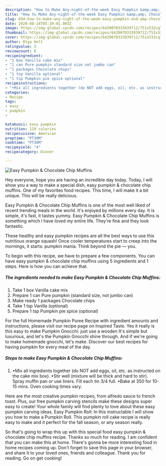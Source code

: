 ```yaml
---
description: "How to Make Any-night-of-the-week Easy Pumpkin &amp;amp; Chocolate Chip Muffins"
title: "How to Make Any-night-of-the-week Easy Pumpkin &amp;amp; Chocolate Chip Muffins"
slug: 694-how-to-make-any-night-of-the-week-easy-pumpkin-and-amp-chocolate-chip-muffins
date: 2020-08-24T05:39:01.003Z
image: https://img-global.cpcdn.com/recipes/6420070333939712/751x532cq70/easy-pumpkin-chocolate-chip-muffins-recipe-main-photo.jpg
thumbnail: https://img-global.cpcdn.com/recipes/6420070333939712/751x532cq70/easy-pumpkin-chocolate-chip-muffins-recipe-main-photo.jpg
cover: https://img-global.cpcdn.com/recipes/6420070333939712/751x532cq70/easy-pumpkin-chocolate-chip-muffins-recipe-main-photo.jpg
author: Olga Holt
ratingvalue: 3
reviewcount: 8
recipeingredient:
- "1 box Vanilla cake mix"
- "1 can Pure pumpkin standard size not jumbo can"
- "1 packages Chocolate chips"
- "1 tsp Vanilla optional"
- "1 tsp Pumpkin pie spice optional"
recipeinstructions:
- "•Mix all ingredients together (do NOT add eggs, oil, etc. as instructed on the cake mix box).                                                                 •Stir well (mixture will be thick and hard to stir). Spray muffin pan or use liners. Fill each tin 3/4 full.                                            •Bake at 350 for 10-15 mins. Oven cooking times vary."
categories:
- Recipe
tags:
- easy
- pumpkin
- 

katakunci: easy pumpkin  
nutrition: 119 calories
recipecuisine: American
preptime: "PT39M"
cooktime: "PT30M"
recipeyield: "4"
recipecategory: Dinner

---
```



![Easy Pumpkin &amp; Chocolate Chip Muffins](https://img-global.cpcdn.com/recipes/6420070333939712/751x532cq70/easy-pumpkin-chocolate-chip-muffins-recipe-main-photo.jpg)

Hey everyone, hope you are having an incredible day today. Today, I will show you a way to make a special dish, easy pumpkin &amp; chocolate chip muffins. One of my favorites food recipes. This time, I will make it a bit unique. This will be really delicious.

Easy Pumpkin &amp; Chocolate Chip Muffins is one of the most well liked of recent trending meals in the world. It's enjoyed by millions every day. It is simple, it's fast, it tastes yummy. Easy Pumpkin &amp; Chocolate Chip Muffins is something which I have loved my entire life. They're fine and they look fantastic.

These healthy and easy pumpkin recipes are all the best ways to use this nutritious orange squash! Once cooler temperatures start to creep into the mornings, it starts: pumpkin mania. Think beyond the pie — you.


To begin with this recipe, we have to prepare a few components. You can have easy pumpkin &amp; chocolate chip muffins using 5 ingredients and 1 steps. Here is how you can achieve that.

<!--inarticleads1-->

##### The ingredients needed to make Easy Pumpkin &amp; Chocolate Chip Muffins:

1. Take 1 box Vanilla cake mix
1. Prepare 1 can Pure pumpkin (standard size, not jumbo can)
1. Make ready 1 packages Chocolate chips
1. Take 1 tsp Vanilla (optional)
1. Prepare 1 tsp Pumpkin pie spice (optional)


For the full Homemade Pumpkin Puree Recipe with ingredient amounts and instructions, please visit our recipe page on Inspired Taste. Yes it really is this easy to make Pumpkin Gnocchi: just use a wooden It&#39;s simple but luxurious, and let&#39;s the Pumpkin Gnocchi shine through. And if we&#39;re going to make homemade gnocchi, let&#39;s make. Discover our best recipes for having pumpkin for every meal of the day. 

<!--inarticleads2-->

##### Steps to make Easy Pumpkin &amp; Chocolate Chip Muffins:

1. •Mix all ingredients together (do NOT add eggs, oil, etc. as instructed on the cake mix box).                                                                 •Stir well (mixture will be thick and hard to stir). Spray muffin pan or use liners. Fill each tin 3/4 full.                                            •Bake at 350 for 10-15 mins. Oven cooking times vary.


Here are the most creative pumpkin recipes, from alfredo sauce to french toast. Plus, our free pumpkin carving stencils make these designs super easy to create! Your whole family will find plenty to love about these easy pumpkin carving ideas. Easy Pumpkin Roll: In this instructable I will show you how to make a Pumpkin Roll. This pumpkin roll cake recipe is really easy to make and it perfect for the fall season, or any season really. 

So that's going to wrap this up with this special food easy pumpkin &amp; chocolate chip muffins recipe. Thanks so much for reading. I am confident that you can make this at home. There's gonna be more interesting food in home recipes coming up. Don't forget to save this page in your browser, and share it to your loved ones, friends and colleague. Thank you for reading. Go on get cooking!
